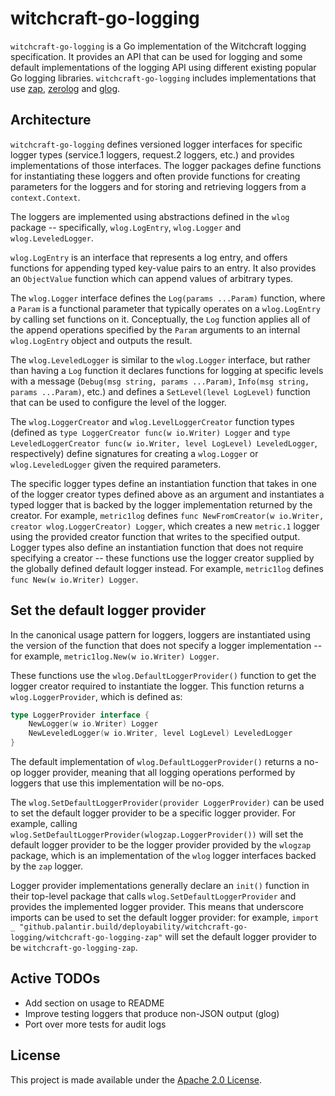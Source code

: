 witchcraft-go-logging
=====================
`witchcraft-go-logging` is a Go implementation of the Witchcraft logging specification. It provides an API that can be
used for logging and some default implementations of the logging API using different existing popular Go logging
libraries. `witchcraft-go-logging` includes implementations that use [zap](https://github.com/uber-go/zap), 
[zerolog](https://github.com/rs/zerolog) and [glog](https://github.com/golang/glog).

Architecture
------------
`witchcraft-go-logging` defines versioned logger interfaces for specific logger types (service.1 loggers, request.2
loggers, etc.) and provides implementations of those interfaces. The logger packages define functions for instantiating
these loggers and often provide functions for creating parameters for the loggers and for storing and retrieving loggers 
from a `context.Context`.

The loggers are implemented using abstractions defined in the `wlog` package -- specifically, `wlog.LogEntry`,
`wlog.Logger` and `wlog.LeveledLogger`.

`wlog.LogEntry` is an interface that represents a log entry, and offers functions for appending typed key-value pairs to
an entry. It also provides an `ObjectValue` function which can append values of arbitrary types.

The `wlog.Logger` interface defines the `Log(params ...Param)` function, where a `Param` is a functional parameter that
typically operates on a `wlog.LogEntry` by calling set functions on it. Conceptually, the `Log` function applies all of
the append operations specified by the `Param` arguments to an internal `wlog.LogEntry` object and outputs the result.

The `wlog.LeveledLogger` is similar to the `wlog.Logger` interface, but rather than having a `Log` function it declares
functions for logging at specific levels with a message (`Debug(msg string, params ...Param)`, 
`Info(msg string, params ...Param)`, etc.) and defines a `SetLevel(level LogLevel)` function that can be used to 
configure the level of the logger. 

The `wlog.LoggerCreator` and `wlog.LevelLoggerCreator` function types (defined as `type LoggerCreator func(w io.Writer) Logger` 
and `type LeveledLoggerCreator func(w io.Writer, level LogLevel) LeveledLogger`, respectively) define signatures for
creating a `wlog.Logger` or `wlog.LeveledLogger` given the required parameters.

The specific logger types define an instantiation function that takes in one of the logger creator types defined above 
as an argument and instantiates a typed logger that is backed by the logger implementation returned by the creator. For 
example, `metric1log` defines `func NewFromCreator(w io.Writer, creator wlog.LoggerCreator) Logger`, which creates a new
`metric.1` logger using the provided creator function that writes to the specified output. Logger types also define an
instantiation function that does not require specifying a creator -- these functions use the logger creator supplied by
the globally defined default logger instead. For example, `metric1log` defines `func New(w io.Writer) Logger`.

Set the default logger provider
-------------------------------
In the canonical usage pattern for loggers, loggers are instantiated using the version of the function that does not
specify a logger implementation -- for example, `metric1log.New(w io.Writer) Logger`.

These functions use the `wlog.DefaultLoggerProvider()` function to get the logger creator required to instantiate the
logger. This function returns a `wlog.LoggerProvider`, which is defined as:

```go
type LoggerProvider interface {
	NewLogger(w io.Writer) Logger
	NewLeveledLogger(w io.Writer, level LogLevel) LeveledLogger
}
```

The default implementation of `wlog.DefaultLoggerProvider()` returns a no-op logger provider, meaning that all logging
operations performed by loggers that use this implementation will be no-ops.

The `wlog.SetDefaultLoggerProvider(provider LoggerProvider)` can be used to set the default logger provider to be a 
specific logger provider. For example, calling `wlog.SetDefaultLoggerProvider(wlogzap.LoggerProvider())` will set the
default logger provider to be the logger provider provided by the `wlogzap` package, which is an implementation of the
`wlog` logger interfaces backed by the `zap` logger.

Logger provider implementations generally declare an `init()` function in their top-level package that calls
`wlog.SetDefaultLoggerProvider` and provides the implemented logger provider. This means that underscore imports can be
used to set the default logger provider: for example, `import _ "github.palantir.build/deployability/witchcraft-go-logging/witchcraft-go-logging-zap"`
will set the default logger provider to be `witchcraft-go-logging-zap`.   

Active TODOs
------------
* Add section on usage to README
* Improve testing loggers that produce non-JSON output (glog)
* Port over more tests for audit logs

License
-------
This project is made available under the [Apache 2.0 License](http://www.apache.org/licenses/LICENSE-2.0).
